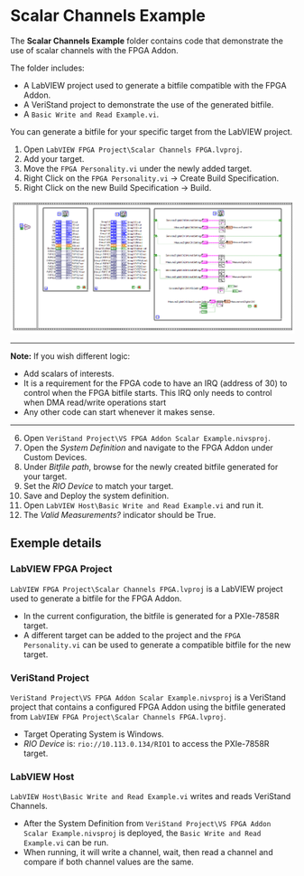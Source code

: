 # Scalar Channels Example

The **Scalar Channels Example** folder contains code that demonstrate the use of scalar channels with the FPGA Addon.

The folder includes:
- A LabVIEW project used to generate a bitfile compatible with the FPGA Addon.
- A VeriStand project to demonstrate the use of the generated bitfile.
- A `Basic Write and Read Example.vi`.

You can generate a bitfile for your specific target from the LabVIEW project.

1. Open `LabVIEW FPGA Project\Scalar Channels FPGA.lvproj`.
2. Add your target.
3. Move the `FPGA Personality.vi` under the newly added target.
4. Right Click on the `FPGA Personality.vi` -> Create Build Specification.
5. Right Click on the new Build Specification -> Build. 

![Scalar Channels Example](./LabVIEW%20FPGA%20Project/Scalar%20Channels%20Example.png)

---

**Note:** If you wish different logic:
- Add scalars of interests.
- It is a requirement for the FPGA code to have an IRQ (address of 30) to control when the FPGA bitfile starts. This IRQ only needs to control when DMA read/write operations start
- Any other code can start whenever it makes sense. 

---

6. Open `VeriStand Project\VS FPGA Addon Scalar Example.nivsproj`.
7. Open the *System Definition* and navigate to the FPGA Addon under Custom Devices.
8. Under *Bitfile path*, browse for the newly created bitfile generated for your target.  
9. Set the *RIO Device* to match your target.
10. Save and Deploy the system definition.      
11. Open `LabVIEW Host\Basic Write and Read Example.vi` and run it.
12. The *Valid Measurements?* indicator should be True. 

## Exemple details
### LabVIEW FPGA Project

`LabVIEW FPGA Project\Scalar Channels FPGA.lvproj` is a LabVIEW project used to generate a bitfile for the FPGA Addon. 
- In the current configuration, the bitfile is generated for a PXIe-7858R target.
- A different target can be added to the project and the `FPGA Personality.vi` can be used to generate a compatible bitfile for the new target.

### VeriStand Project

`VeriStand Project\VS FPGA Addon Scalar Example.nivsproj` is a VeriStand project that contains a configured FPGA Addon using the bitfile generated from `LabVIEW FPGA Project\Scalar Channels FPGA.lvproj`. 
- Target Operating System is Windows.
- *RIO Device* is: `rio://10.113.0.134/RIO1` to access the PXIe-7858R target.
 
### LabVIEW Host

`LabVIEW Host\Basic Write and Read Example.vi` writes and reads VeriStand Channels.
- After the System Definition from `VeriStand Project\VS FPGA Addon Scalar Example.nivsproj` is deployed, the `Basic Write and Read Example.vi` can be run.
- When running, it will write a channel, wait, then read a channel and compare if both channel values are the same.